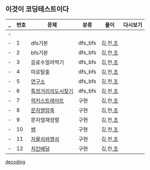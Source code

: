 ## 이것이 코딩테스트이다

_ | 번호 | 문제 | 분류 | 풀이 | 다시보기
:---: |--- |--- |--- |---|:---:|
-| | | | | | | 
-|  1   | dfs기본 |dfs_bfs| 김,전,[조](../조우석/dfs_bfs/dfs기본.py) | | 
-|  2   | bfs기본 | dfs_bfs | 김,전,[조](./조우석/dfs_bfs/bfs기본.py) | | 
-|  3   | 음료수얼려먹기 | dfs_bfs | 김,전,[조](./../dfs_bfs/음료수얼려먹기.py) | | 
-|  4   | 미로탈출 | dfs_bfs | 김,전,[조](././dfs_bfs/미로탈출.py) | | 
-|  5  | [연구소](https://www.acmicpc.net/problem/14502) | dfs_bfs | 김,전,[조](./조우석/dfs_bfs/연구소.py) | | 
-|  6  | [특정거리의도시찾기](https://www.acmicpc.net/problem/18352) | dfs_bfs | 김,전,[조](./조우석/dfs_bfs/특정거리의도시찾기.py) | | 
-|  7   | [럭키스트레이트](https://www.acmicpc.net/problem/18406) | 구현 | 김,전,[조](./조우석/dfs_bfs/럭키스트레이트.py) | | 
-|  8   | [문자열압축](https://school.programmers.co.kr/learn/courses/30/lessons/60057) | 구현 | 김,전,[조](./조우석/dfs_bfs/문자열압축.py) | | 
-|  9   | 문자열재정렬 | 구현 | 김,전,[조](./조우석/dfs_bfs/문자열재정렬.py) | | 
-|  10   | [뱀](https://www.acmicpc.net/problem/3190) | 구현 | 김,전,[조](./조우석/dfs_bfs/뱀.py) | | 
-|  11   | [자물쇠와열쇠](https://school.programmers.co.kr/learn/courses/30/lessons/60059) | 구현 | 김,전,[조](./조우석/dfs_bfs/자물쇠와열쇠.py) | | 
-|  12   | [치킨배달](https://www.acmicpc.net/problem/15686) | 구현 | 김,전,[조](./조우석/dfs_bfs/치킨배달.py) | | 


[decoding](https://meyerweb.com/eric/tools/dencoder/)

